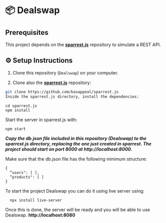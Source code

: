 # 📦 Dealswap

## Prerequisites

This project depends on the [**sparrest.js**](https://github.com/kasappeal/sparrest.js) repository to simulate a REST API.

## ⚙️ Setup Instructions

1. Clone this repository (`Dealswap`) on your computer.

2. Clone also the [**sparrest.js**](https://github.com/kasappeal/sparrest.js) repository:

```bash
git clone https://github.com/kasappeal/sparrest.js
Inside the sparrest.js directory, install the dependencies:
```

```
cd sparrest.js
npm install
```
Start the server in sparrest.js with:

```
npm start
```

***Copy the db.json file included in this repository (Dealswap) to the sparrest.js directory, replacing the one just created in sparrest. The project should start on port 8000 at http://localhost:8000.***

Make sure that the db.json file has the following minimum structure:

```
{
  “users": [ ],
  “products": [ ]
}
```

To start the project Dealswap you can do it using live server using:

```
  npx install live-server
``` 

Once this is done, the server will be ready and you will be able to use Dealswap. **http://localhost:8080**